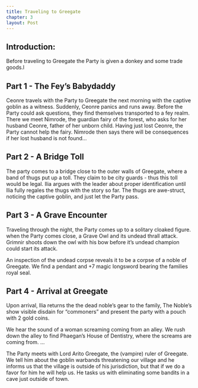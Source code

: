 ```yaml
---
title: Traveling to Greegate
chapter: 3
layout: Post
---
```

## Introduction: 
Before traveling to Greegate the Party is given a donkey and some trade goods.l 
## Part 1 - The Fey’s Babydaddy
Ceonre travels with the Party to Greegate the next morning with the captive goblin as a witness. Suddenly, Ceonre panics and runs away. Before the Party could ask questions, they find themselves transported to a fey realm. There we meet Nimrode, the guardian fairy of the forest, who asks for her husband Ceonre, father of her unborn child. Having just lost Ceonre, the Party cannot help the fairy. Nimrode then says there will be consequences if her lost husband is not found…
## Part 2 - A Bridge Toll
The party comes to a bridge close to the outer walls of Greegate, where a band of thugs put up a toll. They claim to be city guards - thus this toll would be legal. Ilia argues with the leader about proper identification until Ilia fully regales the thugs with the story so far. The thugs are awe-struct, noticing the captive goblin, and just let the Party pass.
## Part 3 - A Grave Encounter
Traveling through the night, the Party comes up to a solitary cloaked figure. when the Party comes close, a Grave Owl and its undead thrall attack. Grimnir shoots down the owl with his bow before it’s undead champion could start its attack.

An inspection of the undead corpse reveals it to be a corpse of a noble of Greegate. We find a pendant and +7 magic longsword bearing the families royal seal.

## Part 4 - Arrival at Greegate
Upon arrival, Ilia returns the the dead noble’s gear to the family, The Noble’s show visible disdain for “commoners” and present the party with a pouch with 2 gold coins.

We hear the sound of a woman screaming coming from an alley.  We rush down the alley to find Phaegan’s House of Dentistry, where the screams are coming from.  ...

The Party meets with Lord Arito Greegate, the (vampire) ruler of Greegate.  We tell him about the goblin warbands threatening our village and he informs us that the village is outside of his jurisdiction, but that if we do a favor for him he will help us.  He tasks us with eliminating some bandits in a cave just outside of town.
